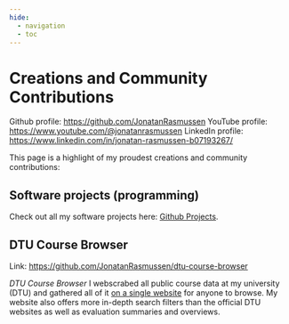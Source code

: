 ```yaml
---
hide:
  - navigation
  - toc
---
```


# Creations and Community Contributions

Github profile: <https://github.com/JonatanRasmussen>
YouTube profile: <https://www.youtube.com/@jonatanrasmussen>
LinkedIn profile: <https://www.linkedin.com/in/jonatan-rasmussen-b07193267/>

This page is a highlight of my proudest creations and community contributions:

## Software projects (programming)

Check out all my software projects here: [Github Projects](projects_main.md).

## DTU Course Browser

Link: <https://github.com/JonatanRasmussen/dtu-course-browser>

*DTU Course Browser* I webscrabed all public course data at my university (DTU) and gathered all of it [on a single website](https://dtucourseanalyzer.pythonanywhere.com/) for anyone to browse. My website also offers more in-depth search filters than the official DTU websites as well as evaluation summaries and overviews.